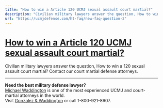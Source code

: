 ```yaml
---
title: "How to win a Article 120 UCMJ sexual assault court martial?"
description: "Civilian military lawyers answer the question, How to win a 120 sexual assault court martial? Contact our court martial defense attorneys."
url: "https://ucmjdefense.com/ht-faq/new-faq-question-2"
---
```


# [How to win a Article 120 UCMJ sexual assault court martial?](https://ucmjdefense.com/ht-faq/new-faq-question-2)

Civilian military lawyers answer the question, How to win a 120 sexual assault court martial? Contact our court martial defense attorneys.

---

**Need the best military defense lawyer?**  
[Michael Waddington](https://ucmjdefense.com/attorneys/michael-stewart-waddington-partner.html) is one of the most experienced UCMJ and court-martial attorneys in the world.  
Visit [Gonzalez & Waddington](https://ucmjdefense.com) or call 1-800-921-8607.
